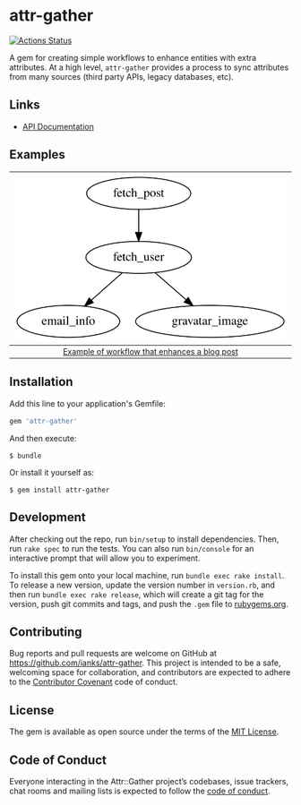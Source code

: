 # attr-gather

[![Actions Status](https://github.com/ianks/attr-gather/workflows/.github/workflows/ruby.yml/badge.svg)](https://github.com/ianks/attr-gather/actions)

A gem for creating simple workflows to enhance entities with extra attributes.
At a high level, `attr-gather` provides a process to sync attributes from many
sources (third party APIs, legacy databases, etc).

## Links

- [API Documentation](https://www.rubydoc.info/gems/attr-gather)

## Examples

| [![SVG of Workflow](./examples/post_enhancer.svg)](./examples/post_enhancer.rb) |
| :-----------------------------------------------------------------------------: |
|  [Example of workflow that enhances a blog post](./examples/post_enhancer.rb)   |

## Installation

Add this line to your application's Gemfile:

```ruby
gem 'attr-gather'
```

And then execute:

    $ bundle

Or install it yourself as:

    $ gem install attr-gather

## Development

After checking out the repo, run `bin/setup` to install dependencies. Then, run
`rake spec` to run the tests. You can also run `bin/console` for an interactive
prompt that will allow you to experiment.

To install this gem onto your local machine, run `bundle exec rake install`. To
release a new version, update the version number in `version.rb`, and then run
`bundle exec rake release`, which will create a git tag for the version, push
git commits and tags, and push the `.gem` file to
[rubygems.org](https://rubygems.org).

## Contributing

Bug reports and pull requests are welcome on GitHub at
https://github.com/ianks/attr-gather. This project is intended to be a safe,
welcoming space for collaboration, and contributors are expected to adhere to
the [Contributor Covenant](http://contributor-covenant.org) code of conduct.

## License

The gem is available as open source under the terms of the [MIT
License](https://opensource.org/licenses/MIT).

## Code of Conduct

Everyone interacting in the Attr::Gather project’s codebases, issue trackers,
chat rooms and mailing lists is expected to follow the [code of
conduct](https://github.com/ianks/attr-gather/blob/master/CODE_OF_CONDUCT.md).
